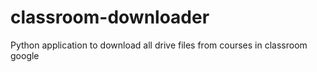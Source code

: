 # classroom-downloader
Python application to download all drive files from courses in classroom google
